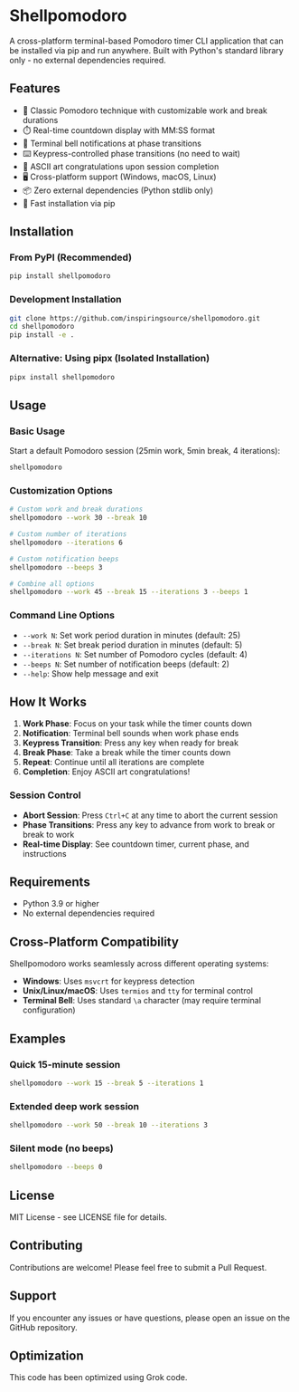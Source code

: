# Shellpomodoro

A cross-platform terminal-based Pomodoro timer CLI application that can be installed via pip and run anywhere. Built with Python's standard library only - no external dependencies required.

## Features

- 🍅 Classic Pomodoro technique with customizable work and break durations
- ⏱️ Real-time countdown display with MM:SS format
- 🔔 Terminal bell notifications at phase transitions
- ⌨️ Keypress-controlled phase transitions (no need to wait)
- 🎨 ASCII art congratulations upon session completion
- 🖥️ Cross-platform support (Windows, macOS, Linux)
- 📦 Zero external dependencies (Python stdlib only)
- 🚀 Fast installation via pip

## Installation

### From PyPI (Recommended)

```bash
pip install shellpomodoro
```

### Development Installation

```bash
git clone https://github.com/inspiringsource/shellpomodoro.git
cd shellpomodoro
pip install -e .
```

### Alternative: Using pipx (Isolated Installation)

```bash
pipx install shellpomodoro
```

## Usage

### Basic Usage

Start a default Pomodoro session (25min work, 5min break, 4 iterations):

```bash
shellpomodoro
```

### Customization Options

```bash
# Custom work and break durations
shellpomodoro --work 30 --break 10

# Custom number of iterations
shellpomodoro --iterations 6

# Custom notification beeps
shellpomodoro --beeps 3

# Combine all options
shellpomodoro --work 45 --break 15 --iterations 3 --beeps 1
```

### Command Line Options

- `--work N`: Set work period duration in minutes (default: 25)
- `--break N`: Set break period duration in minutes (default: 5)
- `--iterations N`: Set number of Pomodoro cycles (default: 4)
- `--beeps N`: Set number of notification beeps (default: 2)
- `--help`: Show help message and exit

## How It Works

1. **Work Phase**: Focus on your task while the timer counts down
2. **Notification**: Terminal bell sounds when work phase ends
3. **Keypress Transition**: Press any key when ready for break
4. **Break Phase**: Take a break while the timer counts down
5. **Repeat**: Continue until all iterations are complete
6. **Completion**: Enjoy ASCII art congratulations!

### Session Control

- **Abort Session**: Press `Ctrl+C` at any time to abort the current session
- **Phase Transitions**: Press any key to advance from work to break or break to work
- **Real-time Display**: See countdown timer, current phase, and instructions

## Requirements

- Python 3.9 or higher
- No external dependencies required

## Cross-Platform Compatibility

Shellpomodoro works seamlessly across different operating systems:

- **Windows**: Uses `msvcrt` for keypress detection
- **Unix/Linux/macOS**: Uses `termios` and `tty` for terminal control
- **Terminal Bell**: Uses standard `\a` character (may require terminal configuration)

## Examples

### Quick 15-minute session
```bash
shellpomodoro --work 15 --break 5 --iterations 1
```

### Extended deep work session
```bash
shellpomodoro --work 50 --break 10 --iterations 3
```

### Silent mode (no beeps)
```bash
shellpomodoro --beeps 0
```

## License

MIT License - see LICENSE file for details.

## Contributing

Contributions are welcome! Please feel free to submit a Pull Request.

## Support

If you encounter any issues or have questions, please open an issue on the GitHub repository.

## Optimization

This code has been optimized using Grok code.
